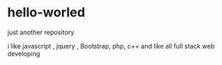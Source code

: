 # hello-worled
just another repository 

i like javascript , jquery , Bootstrap, php, c++ and like all full stack web developing 
